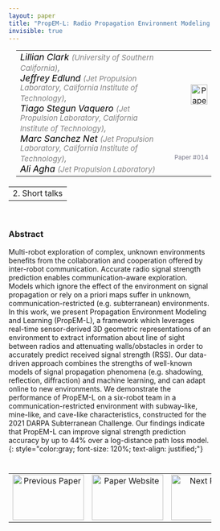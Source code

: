 ```yaml
---
layout: paper
title: "PropEM-L: Radio Propagation Environment Modeling and Learning for Communication-Aware Multi-Robot Exploration"
invisible: true
---
```

<head>
<style>
* {
  box-sizing: border-box;
}

#myInput {
  background-position: 10px 10px;
  background-repeat: no-repeat;
  width: 100%;
  font-size: 100%;
  padding: 12px 20px 12px 40px;
  border: 1px solid #ddd;
  margin-bottom: 12px;
}

#myTable, #myTableA {
  border-collapse: collapse;
  width: 100%;
  border: 1px solid #ddd;
  font-size: 100%;
}

#myTable th, #myTable td, #myTableA th, #myTableA td {
  text-align: left;
  padding: 12px;
}

#myTable tr, #myTableA tr {
  border-bottom: 1px solid #ddd;
}

#myTable tr.header, #myTable tr:hover, #myTableA tr.header, #myTableA tr:hover {
  background-color: #f1f1f1;
}


#eventcounter1 a {
    font-size: 12px;
    color: #ffffff;
    display: block;
}

#eventcounter1 a:hover {
    text-decoration: none;
}

#eventcounter2 a {
    font-size: 12px;
    color: #ffffff;
    display: block;
}

#eventcounter2 a:hover {
    text-decoration: none;
}

</style>
</head>

<table width = "95%" style="padding-left: 15px; margin-left: auto; margin-right: 10px;">
<tr><td style = "vertical-align: top; padding-right: 25px;" rowspan="2">
<span style="color:black; font-size: 110%;"><i>
Lillian Clark <span style="color:gray; font-size: 85%">(University of Southern California)</span><span style="color:gray; font-size: 100%">,</span><br>
Jeffrey Edlund <span style="color:gray; font-size: 85%">(Jet Propulsion Laboratory, California Institute of Technology)</span><span style="color:gray; font-size: 100%">,</span><br>
Tiago Stegun Vaquero <span style="color:gray; font-size: 85%">(Jet Propulsion Laboratory, California Institute of Technology)</span><span style="color:gray; font-size: 100%">,</span><br>
Marc Sanchez Net <span style="color:gray; font-size: 85%">(Jet Propulsion Laboratory, California Institute of Technology)</span><span style="color:gray; font-size: 100%">,</span><br>
Ali Agha <span style="color:gray; font-size: 85%">(Jet Propulsion Laboratory)</span>
</i></span>
</td>

<td style="text-align: right;"><a href="http://www.roboticsproceedings.org/rss18/p014.pdf"><img src="{{ site.baseurl }}/images/paper_link.png" alt="Paper Website" width = "33"  height = "40"/></a><br></td>
</tr>
<tr>
<td style="color:#777789; text-align:right; font-size: 75%; margin-right:10px;">Paper&nbsp;#014</td>
</tr>
</table>

<table width="80%" style="margin-top: 20px; margin-left: auto; margin-right: auto;">
  <tr>
    <td style="text-align:center;">2. Short talks</td>
  </tr>
</table>
<br>


### Abstract
Multi-robot exploration of complex, unknown environments benefits from the collaboration and cooperation offered by inter-robot communication. Accurate radio signal strength prediction enables communication-aware exploration. Models which ignore the effect of the environment on signal propagation or rely on a priori maps suffer in unknown, communication-restricted (e.g. subterranean) environments. In this work, we present Propagation Environment Modeling and Learning (PropEM-L), a framework which leverages real-time sensor-derived 3D geometric representations of an environment to extract information about line of sight between radios and attenuating walls/obstacles in order to accurately predict received signal strength (RSS). Our data-driven approach combines the strengths of well-known models of signal propagation phenomena (e.g. shadowing, reflection, diffraction) and machine learning, and can adapt online to new environments. We demonstrate the performance of PropEM-L on a six-robot team in a communication-restricted environment with subway-like, mine-like, and cave-like characteristics, constructed for the 2021 DARPA Subterranean Challenge. Our findings indicate that PropEM-L can improve signal strength prediction accuracy by up to 44% over a log-distance path loss model.
{: style="color:gray; font-size: 120%; text-align: justified;"}


<table width="100%" style="margin-top:40px;">
<tr>
    <td style="width: 30%; text-align: center;"><a href="{{ site.baseurl }}/program/papers/013/">
<img src="{{ site.baseurl }}/images/previous_paper_icon.png"
       alt="Previous Paper" width = "142"  height = "90"/> 
</a> </td>
<td style="text-align: center;"><a href="{{ site.baseurl }}/program/papers">
<img src="{{ site.baseurl }}/images/overview_icon.png"
       alt="Paper Website" width = "142"  height = "90"/> 
</a> </td>
    <td style="width: 30%; text-align: center;"><a href="{{ site.baseurl }}/program/papers/015/">
    <img src="{{ site.baseurl }}/images/next_paper_icon.png"
        alt="Next Paper" width = "142"  height = "90"/>
    </a></td>
</tr>
</table>
